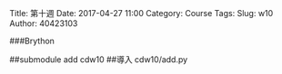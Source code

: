 Title: 第十週
Date: 2017-04-27 11:00
Category: Course
Tags: 
Slug: w10
Author: 40423103

###Brython

<!-- PELICAN_END_SUMMARY -->

##submodule add cdw10
##導入  cdw10/add.py

<!-- 導入 Brython 標準程式庫 -->
 
<script src="../data/Brython-3.3.1/brython.js"></script>
<script src="../data/Brython-3.3.1/brython_stdlib.js"></script>
 
<!-- 啟動 Brython -->
<script>
window.onload=function(){
// 設定 data/py 為共用程式路徑
brython({debug:1, pythonpath:['./../cdw10']});
}
</script>
 
<!-- 以下實際利用  Brython -->
 
<div id="container" width="600" height="400"></div>
 
<script type="text/python3">
from browser import document as doc
from browser import html
import math
import add
container = doc['container']

a=1
b=2
sum=add.add(a,b)

container <= str(sum)

</script>



